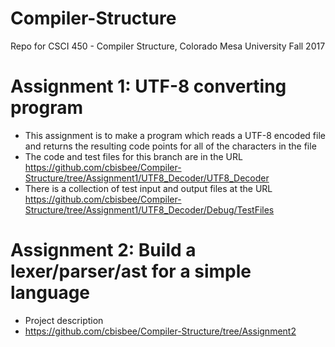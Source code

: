 # Compiler-Structure
Repo for CSCI 450 - Compiler Structure, Colorado Mesa University Fall 2017

# Assignment 1: UTF-8 converting program
- This assignment is to make a program which reads a UTF-8 encoded file and returns the resulting code points for all of the characters in the file
- The code and test files for this branch are in the URL https://github.com/cbisbee/Compiler-Structure/tree/Assignment1/UTF8_Decoder/UTF8_Decoder 
- There is a collection of test input and output files at the URL https://github.com/cbisbee/Compiler-Structure/tree/Assignment1/UTF8_Decoder/Debug/TestFiles

# Assignment 2: Build a lexer/parser/ast for a simple language
- Project description
- https://github.com/cbisbee/Compiler-Structure/tree/Assignment2
